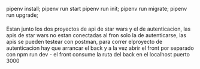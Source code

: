 pipenv install;
pipenv run start
pipenv run init;
pipenv run migrate;
pipenv run upgrade;

####

Estan junto los dos proyectos de api de star wars y el de autenticacion, las apis de star wars no estan conectadas al fron solo la de autenticarse, las apis se pueden testear con postman, para correr elproyecto de autenticacion hay que arrancar el back y a la vez abrir el front por separado con npm run dev - el front consume la ruta del back en el localhost puerto 3000
